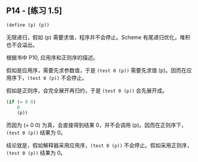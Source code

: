 ## P14 - [练习 1.5]

``` Scheme
(define (p) (p))
```

无限递归，假如 (p) 需要求值，程序并不会停止。Scheme 有尾递归优化，堆积也不会溢出。

根据书中 P10, 应用序和正则序的描述。

假如是应用序，需要先求参数值，于是 `(test 0 (p))` 需要先求值 (p)。因而在应用序下，`(test 0 (p))` 不会停止。

假如是正则序，会完全展开再归约，于是 `(test 0 (p))` 会先展开成。

``` Scheme
(if (= 0 0)
    0
    (p))
```

而因为 (= 0 0) 为真，会直接得到结果 0，并不会调用 (p)。因而在正则序下，`(test 0 (p))` 结果为 0。

结论就是，假如解释器采用应用序，`(test 0 (p))` 不会停止。假如采用正则序，`(test 0 (p))` 结果为 0。



